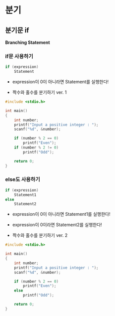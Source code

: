 # 분기

## 분기문 if

**Branching Statement**

### if문 사용하기

```c
if (expression)
	Statement
```

- expression이 0이 아니라면 Statement를 실행한다!

- 짝수와 홀수를 분기하기 ver. 1

```c
#include <stdio.h>

int main()
{
	int number;
	printf("Input a positive integer : ");
	scanf("%d", &number);

	if (number % 2 == 0)
		printf("Even");
	if (number % 2 != 0)
		printf("Odd");

	return 0;
}
```

### else도 사용하기

```c
if (expression)
	Statement1
else
	Statement2
```

- expression이 0이 아니라면 Statement1를 실행한다!
- expression이 0이라면 Statement2를 실행한다!

- 짝수와 홀수를 분기하기 ver. 2

```c
#include <stdio.h>

int main()
{
	int number;
	printf("Input a positive integer : ");
	scanf("%d", &number);

	if (number % 2 == 0)
		printf("Even");
	else
		printf("Odd");

	return 0;
}
```